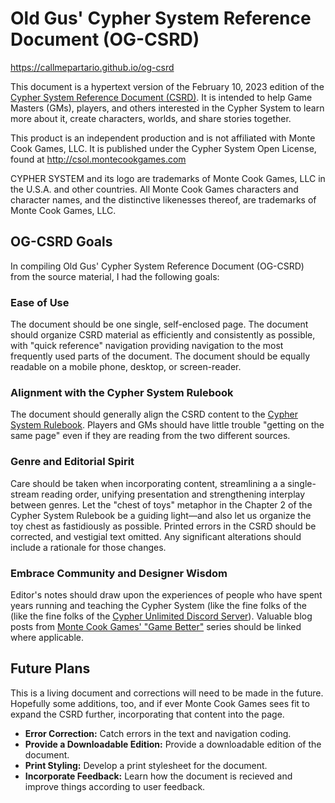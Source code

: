 
# Old Gus' Cypher System Reference Document (OG-CSRD)

https://callmepartario.github.io/og-csrd

This document is a hypertext version of the February 10, 2023 edition of the [Cypher System Reference Document (CSRD)](http://csol.montecookgames.com/). It is intended to help Game Masters (GMs), players, and others interested in the Cypher System to learn more about it, create characters, worlds, and share stories together.

This product is an independent production and is not affiliated with Monte Cook Games, LLC. It is published under the Cypher System Open License, found at http://csol.montecookgames.com

CYPHER SYSTEM and its logo are trademarks of Monte Cook Games, LLC in the U.S.A. and other countries. All Monte Cook Games characters and character names, and the distinctive likenesses thereof, are trademarks of Monte Cook Games, LLC.

## OG-CSRD Goals

In compiling Old Gus' Cypher System Reference Document (OG-CSRD) from the source material, I had the following goals:

### Ease of Use

The document should be one single, self-enclosed page. The document should organize CSRD material as efficiently and consistently as possible, with "quick reference" navigation providing navigation to the most frequently used parts of the document. The document should be equally readable on a mobile phone, desktop, or screen-reader.

### Alignment with the Cypher System Rulebook

The document should generally align the CSRD content to the [Cypher System Rulebook](https://www.montecookgames.com/store/product/cypher-system-rulebook-2/). Players and GMs should have little trouble "getting on the same page" even if they are reading from the two different sources.

### Genre and Editorial Spirit

Care should be taken when incorporating content, streamlining a a single-stream reading order, unifying presentation and strengthening interplay between genres. Let the "chest of toys" metaphor in the Chapter 2 of the Cypher System Rulebook be a guiding light—and also let us organize the toy chest as fastidiously as possible. Printed errors in the CSRD should be corrected, and vestigial text omitted. Any significant alterations should include a rationale for those changes.

### Embrace Community and Designer Wisdom

Editor's notes should draw upon the experiences of people who have spent years running and teaching the Cypher System (like the fine folks of the (like the fine folks of the [Cypher Unlimited Discord Server](https://discord.com/invite/WQYRWhn)). Valuable blog posts from [Monte Cook Games' "Game Better"](https://www.montecookgames.com/category/all-news/game-better/) series should be linked where applicable.

## Future Plans

This is a living document and corrections will need to be made in the future. Hopefully some additions, too, and if ever Monte Cook Games sees fit to expand the CSRD further, incorporating that content into the page.

- **Error Correction:** Catch errors in the text and navigation coding.
- **Provide a Downloadable Edition:** Provide a downloadable edition of the document.
- **Print Styling:** Develop a print stylesheet for the document.
- **Incorporate Feedback:** Learn how the document is recieved and improve things according to user feedback.
